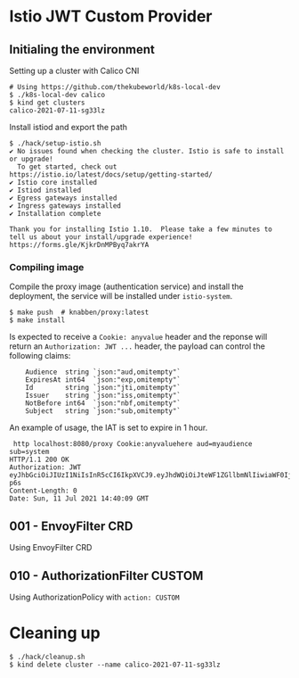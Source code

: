 # Istio JWT Custom Provider

## Initialing the environment

Setting up a cluster with Calico CNI

```
# Using https://github.com/thekubeworld/k8s-local-dev
$ ./k8s-local-dev calico
$ kind get clusters
calico-2021-07-11-sg33lz
```

Install istiod and export the path

```
$ ./hack/setup-istio.sh
✔ No issues found when checking the cluster. Istio is safe to install or upgrade!
  To get started, check out https://istio.io/latest/docs/setup/getting-started/
✔ Istio core installed                                                                                                 
✔ Istiod installed                                                                                                     
✔ Egress gateways installed                                                                                            
✔ Ingress gateways installed                                                                                           
✔ Installation complete                                                                                                

Thank you for installing Istio 1.10.  Please take a few minutes to tell us about your install/upgrade experience!  https://forms.gle/KjkrDnMPByq7akrYA
```

### Compiling image

Compile the proxy image (authentication service) and install the deployment, the service
will be installed under `istio-system`.

```
$ make push  # knabben/proxy:latest
$ make install
```

Is expected to receive a `Cookie: anyvalue` header and the reponse will return an
`Authorization: JWT ...` header, the payload can control the following claims: 

```
	Audience  string `json:"aud,omitempty"`
	ExpiresAt int64  `json:"exp,omitempty"`
	Id        string `json:"jti,omitempty"`
	Issuer    string `json:"iss,omitempty"`
	NotBefore int64  `json:"nbf,omitempty"`
	Subject   string `json:"sub,omitempty"`
```

An example of usage, the IAT is set to expire in 1 hour.

```
 http localhost:8080/proxy Cookie:anyvaluehere aud=myaudience sub=system
HTTP/1.1 200 OK
Authorization: JWT eyJhbGciOiJIUzI1NiIsInR5cCI6IkpXVCJ9.eyJhdWQiOiJteWF1ZGllbmNlIiwiaWF0IjoxNjI2MDE4MDA5LCJzdWIiOiJzeXN0ZW0ifQ.6CQf3_YDZVSyvaqfdU4Wq7sOSBff0U6TL8SAyCa-p6s
Content-Length: 0
Date: Sun, 11 Jul 2021 14:40:09 GMT
```

## 001 - EnvoyFilter CRD

Using EnvoyFilter CRD

## 010 - AuthorizationFilter CUSTOM

Using AuthorizationPolicy with `action: CUSTOM`

# Cleaning up

```
$ ./hack/cleanup.sh
$ kind delete cluster --name calico-2021-07-11-sg33lz
```